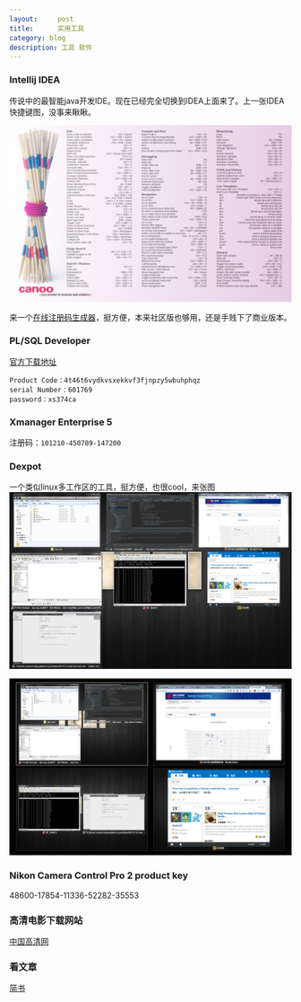 ```yaml
---
layout:     post
title:      实用工具
category: blog
description: 工具 软件
---
```


### Intellij IDEA
传说中的最智能java开发IDE。现在已经完全切换到IDEA上面来了。上一张IDEA快捷键图，没事来瞅瞅。

![idea key](/images/intellij_idea/key_map.png)

来一个[在线注册码生成器][1]，挺方便，本来社区版也够用，还是手贱下了商业版本。

### PL/SQL Developer 

[官方下载地址][4]


    Product Code：4t46t6vydkvsxekkvf3fjnpzy5wbuhphqz
    serial Number：601769
    password：xs374ca

### Xmanager Enterprise 5

注册码：`101210-450789-147200`

### Dexpot
一个类似linux多工作区的工具，挺方便，也很cool，来张图
![dexpot_1](/images/dexpot/dexpot_1.jpg)

![dexpot_2](/images/dexpot/dexpot_2.jpg)

### Nikon Camera Control Pro 2 product key
  48600-17854-11336-52282-35553  

### 高清电影下载网站
[中国高清网][2]

### 看文章
[简书][3]

[1]: http://174.140.163.89/keygen/idea.htm 'Intellij IDEA'
[2]: http://gaoqing.la 'gaoqing'
[3]: http://jianshu.io 'jianshu'
[4]: http://download.allroundautomations.com/plsqldev1100.exe
